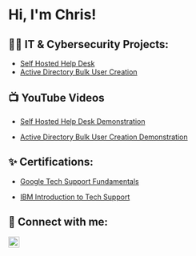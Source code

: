<h1>Hi, I'm Chris! 
<h2>👨‍💻 IT & Cybersecurity Projects:</h2>

 - [Self Hosted Help Desk](https://github.com/ChrisCyber1/Self-Hosted-Help-Desk)
  - [Active Directory Bulk User Creation](https://github.com/ChrisCyber1/ActiveDirect)

<h2>📺 YouTube Videos</h2>

- [Self Hosted Help Desk Demonstration](https://www.youtube.com/watch?v=Km4mTmHMfy4)

-  [Active Directory Bulk User Creation Demonstration](https://www.youtube.com/watch?v=7KgQ5Cl6WYE)

<h2> ✨ Certifications:</h2>

- [Google Tech Support Fundamentals](https://github.com/ChrisCyber1/GoogleCert)

- [IBM Introduction to Tech Support](https://github.com/ChrisCyber1/IBMCert)


<h2> 🤳 Connect with me:</h2>

[<img align="left" alt="JoshMadakor | LinkedIn" width="22px" src="https://cdn.jsdelivr.net/npm/simple-icons@v3/icons/linkedin.svg" />][linkedin]

[linkedin]: https://www.linkedin.com/in/chrisdavenport-/

<!--
**joshmadakor1/joshmadakor1** is a ✨ _special_ ✨ repository because its `README.md` (this file) appears on your GitHub profile.

Here are some ideas to get you started:

- 🔭 I’m currently working on ...
- 🌱 I’m currently learning ...
- 👯 I’m looking to collaborate on ...
- 🤔 I’m looking for help with ...
- 💬 Ask me about ...
- 📫 How to reach me: ...
- 😄 Pronouns: ...
- ⚡ Fun fact: ...
-->
